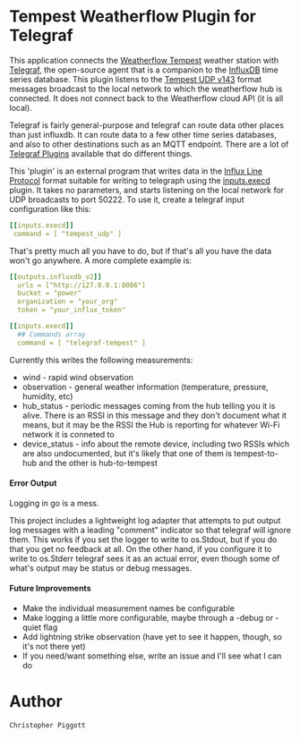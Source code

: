 # Tempest Weatherflow Plugin for Telegraf

This application connects the [Weatherflow Tempest](https://weatherflow.com/tempest-weather-system/)
weather station with [Telegraf](https://www.influxdata.com/time-series-platform/telegraf/),
the open-source agent that is a companion to the
[InfluxDB](https://www.influxdata.com/products/influxdb/)
time series database.  This plugin listens to the
[Tempest UDP v143](https://weatherflow.github.io/Tempest/api/udp/v143/) format messages
broadcast to the local network to which the weatherflow hub is connected.  It does not
connect back to the Weatherflow cloud API (it is all local).

Telegraf is fairly general-purpose and telegraf can route data other places than
just influxdb.  It can route data to a few other time series databases, and also
to other destinations such as an MQTT endpoint.  There are a lot of 
[Telegraf Plugins](https://docs.influxdata.com/telegraf/v1.19/plugins/)
available that do different things.

This 'plugin' is an external program that writes data in the
[Influx Line Protocol](https://docs.influxdata.com/influxdb/cloud/reference/syntax/line-protocol/)
format suitable for writing to telegraph using the
[inputs.execd](https://github.com/influxdata/telegraf/blob/release-1.19/plugins/inputs/execd/README.md)
 plugin.  It takes no parameters, and starts listening on the local network for UDP broadcasts
 to port 50222.  To use it, create a telegraf input configuration like this:
 
 ```yaml
[[inputs.execd]]
  command = [ "tempest_udp" ]
```

That's pretty much all you have to do, but if that's all you have the data won't go anywhere.
A more complete example is:

```yaml
[[outputs.influxdb_v2]]
  urls = ["http://127.0.0.1:8086"]
  bucket = "power"
  organization = "your_org"
  token = "your_influx_token"

[[inputs.execd]]
  ## Commands array
  command = [ "telegraf-tempest" ]

```

Currently this writes the following measurements:

* wind - rapid wind observation
* observation - general weather information (temperature, pressure, humidity, etc)
* hub_status - periodic messages coming from the hub telling you it is alive.  There is an RSSI
in this message and they don't document what it means, but it may be the RSSI the Hub is reporting for 
whatever Wi-Fi network it is conneted to
* device_status - info about the remote device, including two RSSIs which are also undocumented,
but it's likely that one of them is tempest-to-hub and the other is hub-to-tempest
 
#### Error Output
Logging in go is a mess.

This project includes a lightweight log adapter that attempts to put output log messages
with a leading "comment" indicator so that telegraf will ignore them.  This works if you
set the logger to write to os.Stdout, but if you do that you get no feedback at all.
On the other hand, if you configure it to write to os.Stderr telegraf sees it as an actual
error, even though some of what's output may be status or debug messages. 

#### Future Improvements
 * Make the individual measurement names be configurable
 * Make logging a little more configurable, maybe through a -debug or -quiet flag
 * Add lightning strike observation (have yet to see it happen, though, so it's not there yet)
 * If you need/want something else, write an issue and I'll see what I can do

# Author
    Christopher Piggott
